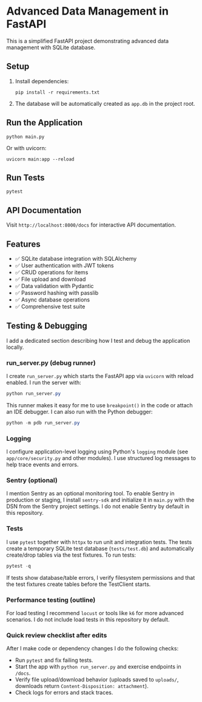 # Advanced Data Management in FastAPI

This is a simplified FastAPI project demonstrating advanced data management with SQLite database.

## Setup

1. Install dependencies:
   ```
   pip install -r requirements.txt
   ```

2. The database will be automatically created as `app.db` in the project root.

## Run the Application

```
python main.py
```

Or with uvicorn:
```
uvicorn main:app --reload
```

## Run Tests

```
pytest
```

## API Documentation

Visit `http://localhost:8000/docs` for interactive API documentation.

## Features

- ✅ SQLite database integration with SQLAlchemy
- ✅ User authentication with JWT tokens
- ✅ CRUD operations for items
- ✅ File upload and download
- ✅ Data validation with Pydantic
- ✅ Password hashing with passlib
- ✅ Async database operations
- ✅ Comprehensive test suite

## Testing & Debugging

I add a dedicated section describing how I test and debug the application locally.

### run_server.py (debug runner)

I create `run_server.py` which starts the FastAPI app via `uvicorn` with reload enabled. I run the server with:

```powershell
python run_server.py
```

This runner makes it easy for me to use `breakpoint()` in the code or attach an IDE debugger. I can also run with the Python debugger:

```powershell
python -m pdb run_server.py
```

### Logging

I configure application-level logging using Python's `logging` module (see `app/core/security.py` and other modules). I use structured log messages to help trace events and errors.

### Sentry (optional)

I mention Sentry as an optional monitoring tool. To enable Sentry in production or staging, I install `sentry-sdk` and initialize it in `main.py` with the DSN from the Sentry project settings. I do not enable Sentry by default in this repository.

### Tests

I use `pytest` together with `httpx` to run unit and integration tests. The tests create a temporary SQLite test database (`tests/test.db`) and automatically create/drop tables via the test fixtures. To run tests:

```powershell
pytest -q
```

If tests show database/table errors, I verify filesystem permissions and that the test fixtures create tables before the TestClient starts.

### Performance testing (outline)

For load testing I recommend `locust` or tools like `k6` for more advanced scenarios. I do not include load tests in this repository by default.

### Quick review checklist after edits

After I make code or dependency changes I do the following checks:

- Run `pytest` and fix failing tests.
- Start the app with `python run_server.py` and exercise endpoints in `/docs`.
- Verify file upload/download behavior (uploads saved to `uploads/`, downloads return `Content-Disposition: attachment`).
- Check logs for errors and stack traces.
